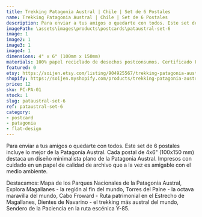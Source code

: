 ```yaml
---
title: Trekking Patagonia Austral | Chile | Set de 6 Postales
name: Trekking Patagonia Austral | Chile | Set de 6 Postales
description: Para enviar a tus amigos o quedarte con todos. Este set de 6 postales incluye lo mejor de la Patagonia Austral. Impresos con cuidado en un papel de calidad de archivo que a la vez es amigable con el medio ambiente.
imagePath: \assets\images\products\postcards\pataustral-set-6
image: 1
image2: 1
image3: 1
image4: 1
dimensions: 4" x 6" (100mm x 150mm)
materials: 100% papel reciclado de desechos postconsumos. Certificado FSC.
featured: 0
etsy: https://soijen.etsy.com/listing/904925567/trekking-patagonia-austral-chile-set-of?utm_source=Copy&utm_medium=ListingManager&utm_campaign=Share&utm_term=so.lmsm&share_time=1695261294110
shopify: https://soijen.myshopify.com/products/trekking-patagonia-austral-set-of-6-postcards
price: 12
sku: PC-PA-01
stock: 1
slug: pataustral-set-6
ref: pataustral-set-6
category:
- postcard
- patagonia
- flat-design
---
```

Para enviar a tus amigos o quedarte con todos. Este set de 6 postales incluye lo mejor de la Patagonia Austral. Cada postal de 4x6" (100x150 mm) destaca un diseño minimalista plano de la Patagonia Austral. Impresos con cuidado en un papel de calidad de archivo que a la vez es amigable con el medio ambiente.

Destacamos: Mapa de los Parques Nacionales de la Patagonia Austral, Explora Magallanes - la región al fin del mundo, Torres del Paine - la octava maravilla del mundo, Cabo Froward - Ruta patrimonial en el Estrecho de Magallanes, Dientes de Navarino - el trekking más austral del mundo, Sendero de la Paciencia en la ruta escénica Y-85.
